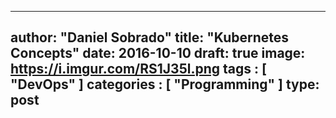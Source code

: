 
---
author: "Daniel Sobrado"
title: "Kubernetes Concepts"
date: 2016-10-10
draft: true
image: https://i.imgur.com/RS1J35l.png
tags : [
    "DevOps"
]
categories : [
	"Programming"
]
type: post
---

